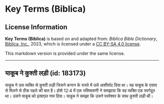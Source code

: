 # Key Terms (Biblica)

## License Information

**Key Terms (Biblica)** is based on and adapted from: _Biblica Bible Dictionary_, [Biblica, Inc.](https://www.biblica.com/), 2023, which is licensed under a [CC BY-SA 4.0 license](https://creativecommons.org/licenses/by-sa/4.0/legalcode.en).

This markdown version is provided under the same license.



--------------------------------

## याकूब ने कुश्ती लड़ी (id: 183173)

याकूब ने उस व्यक्ति से कुश्ती लड़ी जिसने कनान के रास्ते में उसे आशीर्वाद दिया था। यह याकूब के एसाव से मिलने से ठीक पहले की बात है। होशे 12:4 में एक भविष्यवाणी ने समझाया कि वह व्यक्ति एक स्वर्गदूत था। उसने याकूब को इस्राएल नाम दिया। याकूब ने समझा कि उसने परमेश्वर के साथ कुश्ती लड़ी थी।


